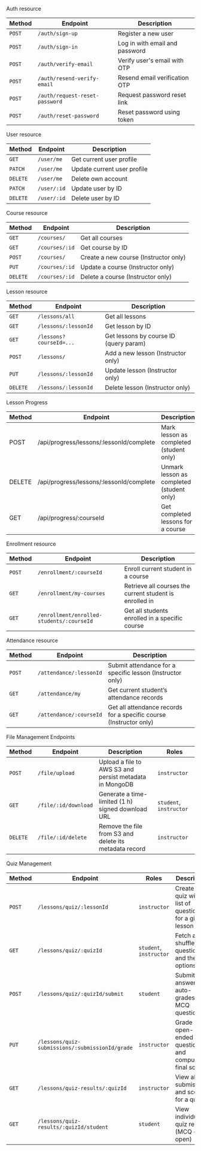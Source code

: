 Auth resource

| Method | Endpoint                       | Description                    |
| ------ | ------------------------------ | ------------------------------ |
| `POST` | `/auth/sign-up`                | Register a new user            |
| `POST` | `/auth/sign-in`                | Log in with email and password |
| `POST` | `/auth/verify-email`           | Verify user's email with OTP   |
| `POST` | `/auth/resend-verify-email`    | Resend email verification OTP  |
| `POST` | `/auth/request-reset-password` | Request password reset link    |
| `POST` | `/auth/reset-password`         | Reset password using token     |

User resource

| Method   | Endpoint   | Description                 |
| -------- | ---------- | --------------------------- |
| `GET`    | `/user/me` | Get current user profile    |
| `PATCH`  | `/user/me` | Update current user profile |
| `DELETE` | `/user/me` | Delete own account          |
| `PATCH`  | `/user/:id` | Update user by ID          |
| `DELETE` | `/user/:id` | Delete user by ID          |

Course resource

| Method   | Endpoint       | Description                           |
| -------- | -------------- | ------------------------------------- |
| `GET`    | `/courses/`    | Get all courses                       |
| `GET`    | `/courses/:id` | Get course by ID                      |
| `POST`   | `/courses/`    | Create a new course (Instructor only) |
| `PUT`    | `/courses/:id` | Update a course (Instructor only)     |
| `DELETE` | `/courses/:id` | Delete a course (Instructor only)     |

Lesson resource

| Method   | Endpoint                | Description                            |
| -------- | ----------------------- | -------------------------------------- |
| `GET`    | `/lessons/all`          | Get all lessons                        |
| `GET`    | `/lessons/:lessonId`    | Get lesson by ID                       |
| `GET`    | `/lessons?courseId=...` | Get lessons by course ID (query param) |
| `POST`   | `/lessons/`             | Add a new lesson (Instructor only)     |
| `PUT`    | `/lessons/:lessonId`    | Update lesson (Instructor only)        |
| `DELETE` | `/lessons/:lessonId`    | Delete lesson (Instructor only)        |

Lesson Progress

| Method | Endpoint                                 | Description                               |
| -------| -----------------------------------------| ----------------------------------------- |
| POST   | /api/progress/lessons/:lessonId/complete | Mark lesson as completed (student only)   |
| DELETE | /api/progress/lessons/:lessonId/complete | Unmark lesson as completed (student only) |
| GET    | /api/progress/:courseId                  | Get completed lessons for a course        |

Enrollment resource

| Method   | Endpoint                | Description                            |
| -------- | ----------------------- | -------------------------------------- |
| `POST`   | `/enrollment/:courseId` | Enroll current student in a course     |
| `GET`    | `/enrollment/my-courses`| Retrieve all courses the current student is enrolled in|
| `GET`    | `/enrollment/enrolled-students/:courseId` | Get all students enrolled in a specific course|

Attendance resource

| Method | Endpoint                | Description                                                        |
| ------ | ----------------------- | ------------------------------------------------------------------ |
| `POST` | `/attendance/:lessonId` | Submit attendance for a specific lesson (Instructor only)          |
| `GET`  | `/attendance/my`        | Get current student’s attendance records                           |
| `GET`  | `/attendance/:courseId` | Get all attendance records for a specific course (Instructor only) |


File Management Endpoints

| Method   | Endpoint              | Description                                             | Roles                   |
| -------- | --------------------- | ------------------------------------------------------- | ----------------------- |
| `POST`   | `/file/upload`       | Upload a file to AWS S3 and persist metadata in MongoDB | `instructor`            |
| `GET`    | `/file/:id/download` | Generate a time-limited (1 h) signed download URL       | `student`, `instructor` |
| `DELETE` | `/file/:id/delete`   | Remove the file from S3 and delete its metadata record  | `instructor`            |


Quiz Management

| Method | Endpoint                                    | Roles                   | Description                                               |
| ------ | ------------------------------------------- | ----------------------- | --------------------------------------------------------- |
| `POST` | `/lessons/quiz/:lessonId`                       | `instructor`            | Create a quiz with a list of questions for a given lesson |
| `GET`  | `/lessons/quiz/:quizId`                         | `student`, `instructor` | Fetch and shuffle quiz questions and their options        |
| `POST` | `/lessons/quiz/:quizId/submit`                  | `student`               | Submit quiz answers, auto-grades MCQ questions            |
| `PUT`  | `/lessons/quiz-submissions/:submissionId/grade` | `instructor`            | Grade open-ended questions and compute final score        |
| `GET`  | `/lessons/quiz-results/:quizId`                 | `instructor`            | View all submissions and scores for a quiz                |
| `GET`  | `/lessons/quiz-results/:quizId/student`         | `student`               | View individual quiz result (MCQ + open)                  |

